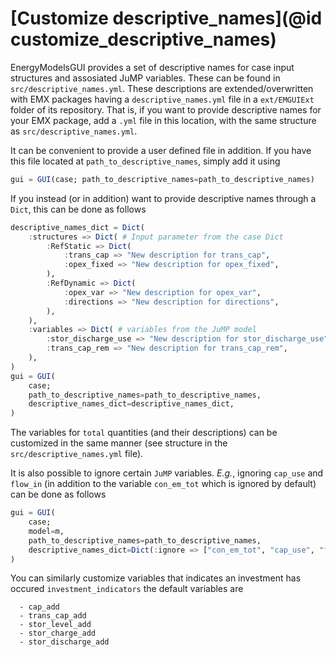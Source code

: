 # [Customize descriptive_names](@id customize_descriptive_names)

EnergyModelsGUI provides a set of descriptive names for case input structures and assosiated JuMP variables.
These can be found in `src/descriptive_names.yml`. These descriptions are extended/overwritten with EMX 
packages having a `descriptive_names.yml` file in a `ext/EMGUIExt` folder of its repository. That is,
if you want to provide descriptive names for your EMX package, add a `.yml` file in this location, with the 
same structure as `src/descriptive_names.yml`.

It can be convenient to provide a user defined file in addition. If you have this file located at 
`path_to_descriptive_names`, simply add it using
```julia
gui = GUI(case; path_to_descriptive_names=path_to_descriptive_names)
```

If you instead (or in addition) want to provide descriptive names through a `Dict`, this can be done as follows
```julia
descriptive_names_dict = Dict(
    :structures => Dict( # Input parameter from the case Dict
        :RefStatic => Dict(
            :trans_cap => "New description for trans_cap",
            :opex_fixed => "New description for opex_fixed",
        ),
        :RefDynamic => Dict(
            :opex_var => "New description for opex_var",
            :directions => "New description for directions",
        ),
    ),
    :variables => Dict( # variables from the JuMP model
        :stor_discharge_use => "New description for stor_discharge_use",
        :trans_cap_rem => "New description for trans_cap_rem",
    ),
)
gui = GUI(
    case;
    path_to_descriptive_names=path_to_descriptive_names,
    descriptive_names_dict=descriptive_names_dict,
)
```
The variables for `total` quantities (and their descriptions) can be customized in the same manner (see structure in the `src/descriptive_names.yml` file).

It is also possible to ignore certain `JuMP` variables. *E.g.*, ignoring `cap_use` and `flow_in` (in addition to the variable `con_em_tot` which is ignored by default) can be done as follows
```julia
gui = GUI(
    case;
    model=m,
    path_to_descriptive_names=path_to_descriptive_names,
    descriptive_names_dict=Dict(:ignore => ["con_em_tot", "cap_use", "flow_in"]),
)
```
You can similarly customize variables that indicates an investment has occured `investment_indicators` the default variables are
```
  - cap_add
  - trans_cap_add
  - stor_level_add
  - stor_charge_add
  - stor_discharge_add
```
